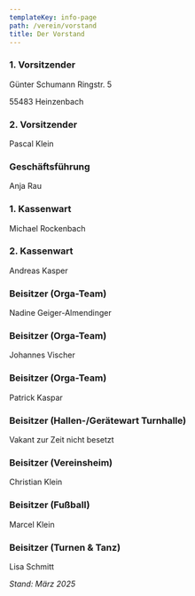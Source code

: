 ```yaml
---
templateKey: info-page
path: /verein/vorstand
title: Der Vorstand
---
```

### 1. Vorsitzender

G﻿ünter Schumann  Ringstr. 5   

55483 Heinzenbach

### 2. Vorsitzender

Pascal Klein

### Geschäftsführung

Anja Rau

### 1. Kassenwart

Michael Rockenbach

### 2. Kassenwart

Andreas Kasper

### Beisitzer (Orga-Team)

N﻿adine Geiger-Almendinger

### Beisitzer (Orga-Team)

Johannes Vischer

### Beisitzer (Orga-Team)

P﻿atrick Kaspar

### Beisitzer (Hallen-/Gerätewart Turnhalle)

V﻿akant  zur Zeit nicht besetzt

### Beisitzer (Vereinsheim)

Christian Klein

### Beisitzer (Fußball)

Marcel Klein

### Beisitzer (Turnen & Tanz)

Lisa Schmitt



_Stand: März 2025_